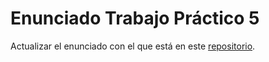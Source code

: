 # Enunciado Trabajo Práctico 5

Actualizar el enunciado con el que está en este [repositorio](https://github.com/MSE-SDC/MSE-SDC-6Co2021).
